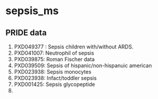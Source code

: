 # sepsis_ms

## PRIDE data
1. PXD049377 : Sepsis children with/without ARDS.
2. PXD041007: Neutrophil of sepsis
3. PXD039875: Roman Fischer data
4. PXD039509: Sepsis of hispanic/non-hispanuic american
5. PXD023938: Sepsis monocytes
6. PXD023938: Infact/toddler sepsis
7. PXD001425: Sepsis glycopeptide
8. 
